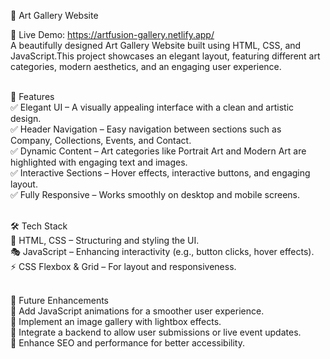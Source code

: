 🎨 Art Gallery Website <br/>

🚀 Live Demo: https://artfusion-gallery.netlify.app/<br/>
A beautifully designed Art Gallery Website built using HTML, CSS, and JavaScript.This project showcases an elegant layout, featuring different art categories, modern aesthetics, and an engaging user experience. <br/><br/>

🚀 Features <br/>
✅ Elegant UI – A visually appealing interface with a clean and artistic design. <br/>
✅ Header Navigation – Easy navigation between sections such as Company, Collections, Events, and Contact. <br/>
✅ Dynamic Content – Art categories like Portrait Art and Modern Art are highlighted with engaging text and images. <br/>
✅ Interactive Sections – Hover effects, interactive buttons, and engaging layout. <br/>
✅ Fully Responsive – Works smoothly on desktop and mobile screens. <br/><br/>

🛠 Tech Stack <br/>
🎨 HTML, CSS – Structuring and styling the UI. <br/>
🎭 JavaScript – Enhancing interactivity (e.g., button clicks, hover effects). <br/>
⚡ CSS Flexbox & Grid – For layout and responsiveness. <br/><br/>

📌 Future Enhancements <br/>
🔹 Add JavaScript animations for a smoother user experience. <br/>
🔹 Implement an image gallery with lightbox effects. <br/>
🔹 Integrate a backend to allow user submissions or live event updates. <br/>
🔹 Enhance SEO and performance for better accessibility. <br/>

